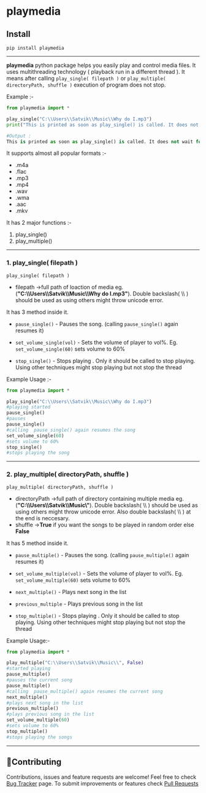 # playmedia

## Install
`pip install playmedia`

------------

**playmedia** python package helps you easily play and control media files. It uses multithreading technology ( playback run in a different thread ). It means after calling `play_single( filepath )` or `play_multiple( directoryPath, shuffle )` execution of program does not stop.

Example :-
```python
from playmedia import *

play_single("C:\\Users\\Satvik\\Music\\Why do I.mp3")
print("This is printed as soon as play_single() is called. It does not wait for song to finish")

#Output :
This is printed as soon as play_single() is called. It does not wait for song to finish
```
It supports almost all popular formats :-
- .m4a
- .flac
- .mp3
- .mp4
- .wav
- .wma
- .aac
- .mkv

It has 2 major functions :-
1. play_single()
2. play_multiple()

------------

### 1. play_single( filepath )
`play_single( filepath )`
- filepath ->full path of loaction of media eg.(**"C:\\\Users\\\Satvik\\\Music\\\Why do I.mp3"**). Double backslash( \\\ ) should be used as using others might throw unicode error.

It has 3 method inside it.
- `pause_single()` - Pauses the song. (calling `pause_single()` again resumes it)

- `set_volume_single(vol)` - Sets the volume of player to vol%. Eg. `set_volume_single(60)` sets volume to 60%

- `stop_single()` - Stops playing . Only it should be called to stop playing. Using other techniques might stop playing but not stop the thread

Example Usage :-
```python
from playmedia import *

play_single("C:\\Users\\Satvik\\Music\\Why do I.mp3")
#playing started
pause_single()
#pauses
pause_single()
#calling  pause_single() again resumes the song
set_volume_single(60)
#sets volume to 60%
stop_single()
#stops playing the song

```

------------

### 2. play_multiple( directoryPath, shuffle )
`play_multiple( directoryPath, shuffle )`
- directoryPath ->full path of directory containing multiple media eg.(**"C:\\\Users\\\Satvik\\\Music\\\"**). Double backslash( \\\ ) should be used as using others might throw unicode error. Also double backslash( \\\ ) at the end is neccesary.
- shuffle ->**True** if you want the songs to be played in random order else **False**

It has 5 method inside it.
- `pause_multiple()` - Pauses the song. (calling `pause_multiple()` again resumes it)

- `set_volume_multiple(vol)` - Sets the volume of player to vol%. Eg. `set_volume_multiple(60)` sets volume to 60%

- `next_multiple()` - Plays next song in the list

- `previous_multiple` - Plays previous song in the list

- `stop_multiple()` - Stops playing . Only it should be called to stop playing. Using other techniques might stop playing but not stop the thread

Example Usage:-
```python
from playmedia import *

play_multiple("C:\\Users\\Satvik\\Music\\", False)
#started playing
pause_multiple()
#pauses the current song
pause_multiple()
#calling  pause_multiple() again resumes the current song
next_multiple()
#plays next song in the list
previous_multiple()
#plays previous song in the list
set_volume_multiple(60)
#sets volume to 60%
stop_multiple()
#stops playing the songs
```

------------

## 🤝Contributing
Contributions, issues and feature requests are welcome!
Feel free to check [Bug Tracker](https://github.com/SatvikVirmani/playmedia/issues "issues") page.
To submit improvements or features check [Pull Requests](https://github.com/SatvikVirmani/playmedia/pulls "Pull Requests")